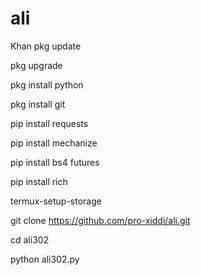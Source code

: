 # ali
Khan
pkg update

pkg upgrade

pkg install python

pkg install git

pip install requests

pip install mechanize

pip install bs4 futures

pip install rich

termux-setup-storage


git clone https://github.com/pro-xiddi/ali.git

cd ali302

python ali302.py
